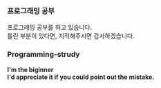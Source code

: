 ### 프로그래밍 공부

프로그래밍 공부를 하고 있습니다.  
틀린 부분이 있다면, 지적해주시면 감사하겠습니다.
<b/>

### Programming-strudy

I'm the biginner  
I'd appreciate it if you could point out the mistake.
